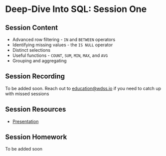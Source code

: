 # Deep-Dive Into SQL: Session One

## Session Content

- Advanced row filtering - `IN` and `BETWEEN` operators
- Identifying missing values - the `IS NULL` operator
- Distinct selections
- Useful functions - `COUNT`, `SUM`, `MIN`, `MAX`, and `AVG`
- Grouping and aggregating

## Session Recording

To be added soon. Reach out to education@wdss.io if you need to catch up with
missed sessions

## Session Resources

- [Presentation](https://github.com/warwickdatasciencesociety/deep-dive-into-sql/blob/main/session-one/session-two-presentation.pptx?raw=true)

## Session Homework

To be added soon
